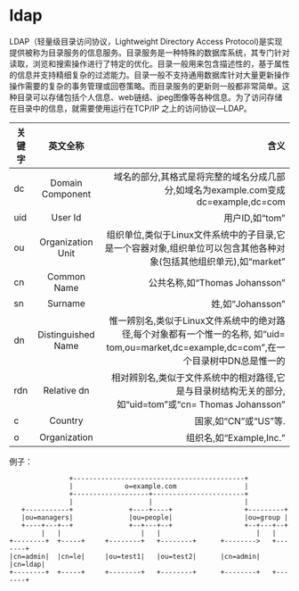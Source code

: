 # ldap

LDAP（轻量级目录访问协议，Lightweight Directory Access Protocol)是实现提供被称为目录服务的信息服务。目录服务是一种特殊的数据库系统，其专门针对读取，浏览和搜索操作进行了特定的优化。目录一般用来包含描述性的，基于属性的信息并支持精细复杂的过滤能力。目录一般不支持通用数据库针对大量更新操作操作需要的复杂的事务管理或回卷策略。而目录服务的更新则一般都非常简单。这种目录可以存储包括个人信息、web链结、jpeg图像等各种信息。为了访问存储在目录中的信息，就需要使用运行在TCP/IP 之上的访问协议—LDAP。  


| 关键字        | 英文全称           | 含义  |
| ------------- |:-------------:    | -----:|
|dc	            |Domain Component	|域名的部分,其格式是将完整的域名分成几部分,如域名为example.com变成dc=example,dc=com|
|uid	        |User Id	        |用户ID,如“tom”|
|ou	            |Organization Unit	|组织单位,类似于Linux文件系统中的子目录,它是一个容器对象,组织单位可以包含其他各种对象(包括其他组织单元),如“market”|
|cn	            |Common Name	    |公共名称,如“Thomas Johansson”|
|sn	            |Surname	        |姓,如“Johansson”|
|dn	            |Distinguished Name	|惟一辨别名,类似于Linux文件系统中的绝对路径,每个对象都有一个惟一的名称, 如“uid= tom,ou=market,dc=example,dc=com”,在一个目录树中DN总是惟一的|
|rdn	        |Relative dn	    |相对辨别名,类似于文件系统中的相对路径,它是与目录树结构无关的部分,如“uid=tom”或“cn= Thomas Johansson”|
|c	            |Country            |	国家,如“CN”或“US”等.|
|o	            |Organization       |	组织名,如“Example,Inc.”|


例子：  
```
               +-------------------------------------------+
               |             o=example.com                 |
               +-------------------+-----------------------+
               |                   |                       |
   +-----------+              +----+----+                  +---------+
   |ou=managers|              |ou=people|                  |ou=group |  
   +----+---+--+              +--+---+--+                  +--+---+--+
        |   |                    |   |                        |   |
+--------+  +-----+     +--------+   +--------+      +-------->   +-------+
|cn=admin|  |cn=le|     |ou=test1|   |ou=test2|      |cn=admin|   |cn=ldap|
+--------+  +-----+     +--------+   +--------+      +--------+   +-------+
```
